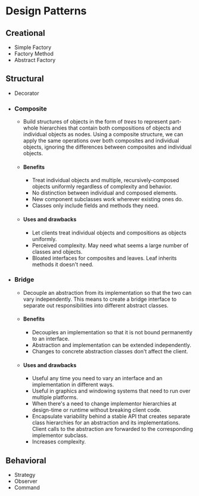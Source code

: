 # Design Patterns

## Creational
- Simple Factory
- Factory Method
- Abstract Factory

## Structural
- Decorator
- ### Composite
  - Build structures of objects in the form of *trees* to represent part-whole hierarchies that contain both compositions of objects and individual objects as nodes. Using a composite structure, we can apply the same operations over both composites and individual objects, ignoring the differences between composites and individual objects.
  - #### Benefits
    - Treat individual objects and multiple, recursively-composed objects uniformly regardless of complexity and behavior.
    - No distinction between individual and composed elements. 
    - New component subclasses work wherever existing ones do.
    - Classes only include fields and methods they need.
  - #### Uses and drawbacks 
    - Let clients treat individual objects and compositions as objects uniformly.
    - Perceived complexity. May need what seems a large number of classes and objects.
    - Bloated interfaces for composites and leaves. Leaf inherits methods it doesn't need.
- ### Bridge
  - Decouple an abstraction from its implementation so that the two can vary independently. This means to create a bridge interface to separate out responsibilities into different abstract classes.
  - #### Benefits
	- Decouples an implementation so that it is not bound permanently to an interface.
	- Abstraction and implementation can be extended independently.
	- Changes to concrete abstraction classes don't affect the client.
  - #### Uses and drawbacks 
	- Useful any time you need to vary an interface and an implementation in different ways.
	- Useful in graphics and windowing systems that need to run over multiple platforms.
	- When there's a need to change implementor hierarchies at design-time or runtime without breaking client code.
	- Encapsulate variability behind a stable API that creates separate class hierarchies for an abstraction and its implementations. Client calls to the abstraction are forwarded to the corresponding implementor subclass.
	- Increases complexity.
	
## Behavioral
- Strategy
- Observer
- Command
